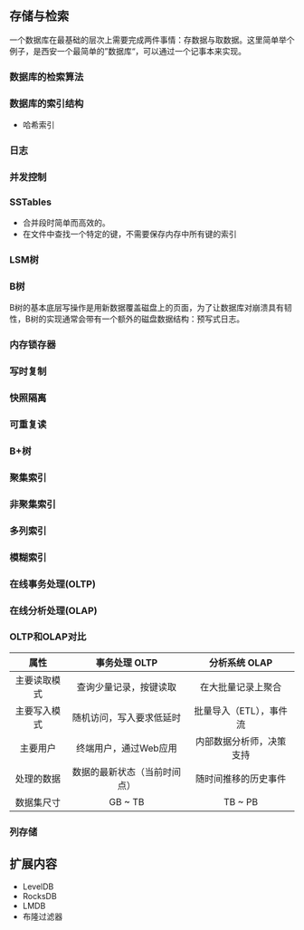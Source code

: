 ## 存储与检索

一个数据库在最基础的层次上需要完成两件事情：存数据与取数据。这里简单举个例子，是西安一个最简单的”数据库“，可以通过一个记事本来实现。

### 数据库的检索算法

### 数据库的索引结构

+ 哈希索引

### 日志

### 并发控制

### SSTables

+ 合并段时简单而高效的。
+ 在文件中查找一个特定的键，不需要保存内存中所有键的索引

### LSM树

### B树

B树的基本底层写操作是用新数据覆盖磁盘上的页面，为了让数据库对崩溃具有韧性，B树的实现通常会带有一个额外的磁盘数据结构：预写式日志。

### 内存锁存器

### 写时复制

### 快照隔离

### 可重复读

### B+树

### 聚集索引

### 非聚集索引

### 多列索引

### 模糊索引

### 在线事务处理(OLTP)

### 在线分析处理(OLAP)

### OLTP和OLAP对比

|     属性     |        事务处理 OLTP         |      分析系统 OLAP       |
| :----------: | :--------------------------: | :----------------------: |
| 主要读取模式 |    查询少量记录，按键读取    |    在大批量记录上聚合    |
| 主要写入模式 |   随机访问，写入要求低延时   | 批量导入（ETL），事件流  |
|   主要用户   |    终端用户，通过Web应用     | 内部数据分析师，决策支持 |
|  处理的数据  | 数据的最新状态（当前时间点） |   随时间推移的历史事件   |
|  数据集尺寸  |           GB ~ TB            |         TB ~ PB          |

### 列存储



## 扩展内容

+ LevelDB
+ RocksDB
+ LMDB
+ 布隆过滤器